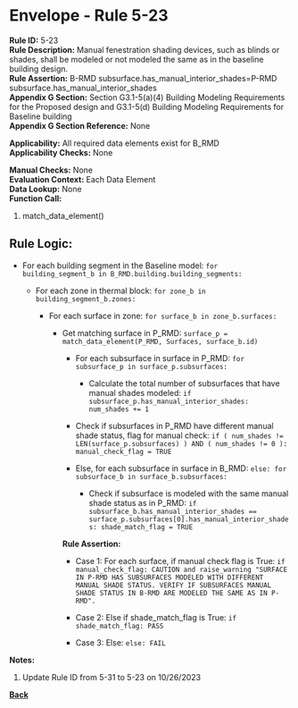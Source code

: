 
# Envelope - Rule 5-23  

**Rule ID:** 5-23  
**Rule Description:** Manual fenestration shading devices, such as blinds or shades, shall be modeled or not modeled the same as in the baseline building design.  
**Rule Assertion:** B-RMD subsurface.has_manual_interior_shades=P-RMD subsurface.has_manual_interior_shades  
**Appendix G Section:** Section G3.1-5(a)(4) Building Modeling Requirements for the Proposed design and G3.1-5(d) Building Modeling Requirements for Baseline building  
**Appendix G Section Reference:**  None

**Applicability:** All required data elements exist for B_RMD  
**Applicability Checks:** None  

**Manual Checks:** None  
**Evaluation Context:**  Each Data Element  
**Data Lookup:** None  
**Function Call:**  

  1. match_data_element()

## Rule Logic:

- For each building segment in the Baseline model: `for building_segment_b in B_RMD.building.building_segments:`

  - For each zone in thermal block: `for zone_b in building_segment_b.zones:`

    - For each surface in zone: `for surface_b in zone_b.surfaces:`

      - Get matching surface in P_RMD: `surface_p = match_data_element(P_RMD, Surfaces, surface_b.id)`

        - For each subsurface in surface in P_RMD: `for subsurface_p in surface_p.subsurfaces:`

          - Calculate the total number of subsurfaces that have manual shades modeled: `if subsurface_p.has_manual_interior_shades: num_shades += 1`

        - Check if subsurfaces in P_RMD have different manual shade status, flag for manual check: `if ( num_shades != LEN(surface_p.subsurfaces) ) AND ( num_shades != 0 ): manual_check_flag = TRUE`

        - Else, for each subsurface in surface in B_RMD: `else: for subsurface_b in surface_b.subsurfaces:`

          - Check if subsurface is modeled with the same manual shade status as in P_RMD: `if subsurface_b.has_manual_interior_shades == surface_p.subsurfaces[0].has_manual_interior_shades: shade_match_flag = TRUE`

        **Rule Assertion:**

        - Case 1: For each surface, if manual check flag is True: `if manual_check_flag: CAUTION and raise_warning "SURFACE IN P-RMD HAS SUBSURFACES MODELED WITH DIFFERENT MANUAL SHADE STATUS. VERIFY IF SUBSURFACES MANUAL SHADE STATUS IN B-RMD ARE MODELED THE SAME AS IN P-RMD".`

        - Case 2: Else if shade_match_flag is True: `if shade_match_flag: PASS`

        - Case 3: Else: `else: FAIL`

**Notes:**

1. Update Rule ID from 5-31 to 5-23 on 10/26/2023

**[Back](../_toc.md)**
